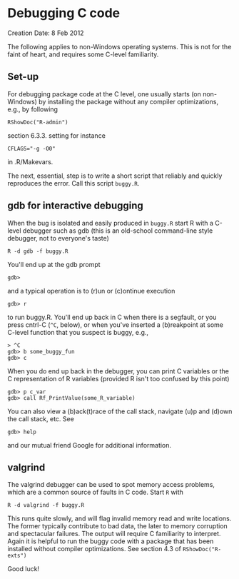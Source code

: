 # Debugging C code

Creation Date: 8 Feb 2012

The following applies to non-Windows operating systems.  This is not
for the faint of heart, and requires some C-level familiarity.

## Set-up

For debugging package code at the C level, one usually starts (on
non-Windows) by installing the package without any compiler
optimizations, e.g., by following

    RShowDoc("R-admin")

section 6.3.3. setting for instance

    CFLAGS="-g -O0"

in .R/Makevars.

The next, essential, step is to write a short script that reliably and
quickly reproduces the error. Call this script `buggy.R`.

## gdb for interactive debugging

When the bug is isolated and easily produced in `buggy.R` start R with
a C-level debugger such as gdb (this is an old-school command-line
style debugger, not to everyone's taste)

    R -d gdb -f buggy.R

You'll end up at the gdb prompt

    gdb>

and a typical operation is to (r)un or (c)ontinue execution

    gdb> r

to run buggy.R. You'll end up back in C when there is a segfault, or
you press cntrl-C (`^C`, below), or when you've inserted a
(b)reakpoint at some C-level function that you suspect is buggy, e.g.,

    > ^C
    gdb> b some_buggy_fun
    gdb> c

When you do end up back in the debugger, you can print C variables or
the C representation of R variables (provided R isn't too confused by
this point)

    gdb> p c_var
    gdb> call Rf_PrintValue(some_R_variable)

You can also view a (b)ack(t)race of the call stack, navigate (u)p and
(d)own the call stack, etc. See

    gdb> help

and our mutual friend Google for additional information.

## valgrind

The valgrind debugger can be used to spot memory access problems,
which are a common source of faults in C code. Start `R` with

    R -d valgrind -f buggy.R

This runs quite slowly, and will flag invalid memory read and write
locations. The former typically contribute to bad data, the later to
memory corruption and spectacular failures. The output will require C
familiarity to interpret. Again it is helpful to run the buggy code
with a package that has been installed without compiler
optimizations. See section 4.3 of `RShowDoc("R-exts")`

Good luck! 
